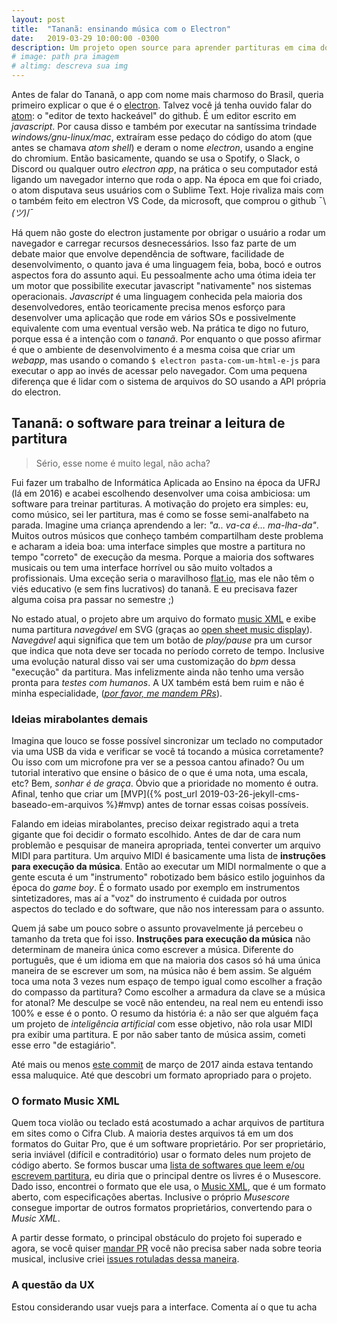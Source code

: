 ```yaml
---
layout: post
title:  "Tananã: ensinando música com o Electron"
date:   2019-03-29 10:00:00 -0300
description: Um projeto open source para aprender partituras em cima do electron, uma ferramenta javascript usada por Spotify, Discord, Slack, Skype e outros para criar apps que rodem em windows/gnu-linux/mac.
# image: path pra imagem
# altimg: descreva sua img
---
```


Antes de falar do Tananã, o app com nome mais charmoso do Brasil, queria primeiro explicar o que é o [electron](https://electronjs.org/). Talvez você já tenha ouvido falar do [atom](https://atom.io/): o "editor de texto hackeável" do github. É um editor escrito em *javascript*. Por causa disso e também por executar na santíssima trindade *windows/gnu-linux/mac*, extraíram esse pedaço do código do atom (que antes se chamava *atom shell*) e deram o nome *electron*, usando a engine do chromium. Então basicamente, quando se usa o Spotify, o Slack, o Discord ou qualquer outro *electron app*, na prática o seu computador está ligando um navegador interno que roda o app. Na época em que foi criado, o atom disputava seus usuários com o Sublime Text. Hoje rivaliza mais com o também feito em electron VS Code, da microsoft, que comprou o github ¯\\_(ツ)_/¯

Há quem não goste do electron justamente por obrigar o usuário a rodar um navegador e carregar recursos desnecessários. Isso faz parte de um debate maior que envolve dependência de software, facilidade de desenvolvimento, o quanto java é uma linguagem feia, boba, bocó e outros aspectos fora do assunto aqui. Eu pessoalmente acho uma ótima ideia ter um motor que possibilite executar javascript "nativamente" nos sistemas operacionais. *Javascript* é uma linguagem conhecida pela maioria dos desenvolvedores, então teoricamente precisa menos esforço para desenvolver uma aplicação que rode em vários SOs e possivelmente equivalente com uma eventual versão web. Na prática te digo no futuro, porque essa é a intenção com o *tananã*. Por enquanto o que posso afirmar é que o ambiente de desenvolvimento é a mesma coisa que criar um *webapp*, mas usando o comando `$ electron pasta-com-um-html-e-js` para executar o app ao invés de acessar pelo navegador. Com uma pequena diferença que é lidar com o sistema de arquivos do SO usando a API própria do electron.


## Tananã: o software para treinar a leitura de partitura

> Sério, esse nome é muito legal, não acha?

Fui fazer um trabalho de Informática Aplicada ao Ensino na época da UFRJ (lá em 2016) e acabei escolhendo desenvolver uma coisa ambiciosa: um software para treinar partituras. A motivação do projeto era simples: eu, como músico, sei ler partitura, mas é como se fosse semi-analfabeto na parada. Imagine uma criança aprendendo a ler: *"a.. va-ca é… ma-lha-da"*. Muitos outros músicos que conheço também compartilham deste problema e acharam a ideia boa: uma interface simples que mostre a partitura no tempo "correto" de execução da mesma. Porque a maioria dos softwares musicais ou tem uma interface horrível ou são muito voltados a profissionais. Uma exceção seria o maravilhoso [flat.io](https://flat.io/), mas ele não têm o viés educativo (e sem fins lucrativos) do tananã. E eu precisava fazer alguma coisa pra passar no semestre ;)

No estado atual, o projeto abre um arquivo do formato [music XML](#o-formato-music-xml) e exibe numa partitura *navegável* em SVG (graças ao [open sheet music display](https://opensheetmusicdisplay.org/)). *Navegável* aqui significa que tem um botão de *play/pause* pra um cursor que indica que nota deve ser tocada no período correto de tempo. Inclusive uma evolução natural disso vai ser uma customização do *bpm* dessa "execução" da partitura. Mas infelizmente ainda não tenho uma versão pronta para *testes com humanos*. A UX também está bem ruim e não é minha especialidade, (*[por favor, me mandem PRs](https://github.com/tananamusic/tanana/fork)*).

### Ideias mirabolantes demais

Imagina que louco se fosse possível sincronizar um teclado no computador via uma USB da vida e verificar se você tá tocando a música corretamente? Ou isso com um microfone pra ver se a pessoa cantou afinado? Ou um tutorial interativo que ensine o básico de o que é uma nota, uma escala, etc? Bem, *sonhar é de graça*. Óbvio que a prioridade no momento é outra. Afinal, tenho que criar um [MVP]({% post_url 2019-03-26-jekyll-cms-baseado-em-arquivos %}#mvp) antes de tornar essas coisas possíveis.

Falando em ideias mirabolantes, preciso deixar registrado aqui a treta gigante que foi decidir o formato escolhido. Antes de dar de cara num problemão e pesquisar de maneira apropriada, tentei converter um arquivo MIDI para partitura. Um arquivo MIDI é basicamente uma lista de **instruções para execução da música**. Então ao executar um MIDI normalmente o que a gente escuta é um "instrumento" robotizado bem básico estilo joguinhos da época do *game boy*. É o formato usado por exemplo em instrumentos sintetizadores, mas aí a "voz" do instrumento é cuidada por outros aspectos do teclado e do software, que não nos interessam para o assunto.

Quem já sabe um pouco sobre o assunto provavelmente já percebeu o tamanho da treta que foi isso. **Instruções para execução da música** não determinam de maneira única como escrever a música. Diferente do português, que é um idioma em que na maioria dos casos só há uma única maneira de se escrever um som, na música não é bem assim. Se alguém toca uma nota 3 vezes num espaço de tempo igual como escolher a fração do compasso da partitura? Como escolher a armadura da clave se a música for atonal? Me desculpe se você não entendeu, na real nem eu entendi isso 100% e esse é o ponto. O resumo da história é: a não ser que alguém faça um projeto de *inteligência artificial* com esse objetivo, não rola usar MIDI pra exibir uma partitura. E por não saber tanto de música assim, cometi esse erro "de estagiário".

Até mais ou menos [este commit](https://github.com/tananamusic/tanana/commit/3a82314aa4549c4e88476b646dddf67e5de5b325) de março de 2017 ainda estava tentando essa maluquice. Até que descobri um formato apropriado para o projeto.

### O formato Music XML

Quem toca violão ou teclado está acostumado a achar arquivos de partitura em sites como o Cifra Club. A maioria destes arquivos tá em um dos formatos do Guitar Pro, que é um software proprietário. Por ser proprietário, seria inviável (difícil e contraditório) usar o formato deles num projeto de código aberto. Se formos buscar uma [lista de softwares que leem e/ou escrevem partitura](https://en.wikipedia.org/wiki/List_of_scorewriters), eu diria que o principal dentre os livres é o Musescore. Dado isso, encontrei o formato que ele usa, o [Music XML](https://www.musicxml.com/), que é um formato aberto, com especificações abertas. Inclusive o próprio *Musescore* consegue importar de outros formatos proprietários, convertendo para o *Music XML*.

A partir desse formato, o principal obstáculo do projeto foi superado e agora, se você quiser [mandar PR](https://github.com/tananamusic/tanana/fork) você não precisa saber nada sobre teoria musical, inclusive criei [issues rotuladas dessa maneira](https://github.com/tananamusic/tanana/issues?q=is%3Aissue+is%3Aopen+label%3Ano-need-for-music-knowledge).

### A questão da UX
Estou considerando usar vuejs para a interface. Comenta aí o que tu acha
